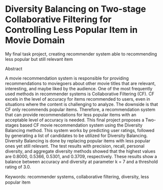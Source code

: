 # Diversity Balancing on Two-stage Collaborative Filtering for Controlling Less Popular Item in Movie Domain
My final task project, creating recommender system able to recommending less popular but still relevant item 

Abstract

A movie recommendation system is responsible for providing recommendations to moviegoers about other movie titles that are relevant, interesting, and maybe liked by the audience. One of the most frequently used methods in recommender systems is Collaborative Filtering (CF). CF excels in the level of accuracy for items recommended to users, even in situations where the content is challenging to analyze. The downside is that CF only recommends popular items. Therefore, a recommendation system that can provide recommendations for less popular items with an acceptable level of accuracy is needed. This final project proposes a Two-stages based CF movie recommendation system using the Diversity Balancing method. This system works by predicting user ratings, followed by generating a list of candidates to be utilized for Diversity Balancing. Diversity Balancing is done by replacing popular items with less popular ones yet still relevant. The test results with precision, recall, personal diversity, and aggregate diversity methods showed that the highest values are 0.8000, 0.5366, 0.5301, and 0.3709, respectively. These results show a balance between accuracy and diversity at parameter k = 7 and a threshold rating of 3.0.

Keywords: recommender systems, collaborative ﬁltering,  diversity,  less popular item
